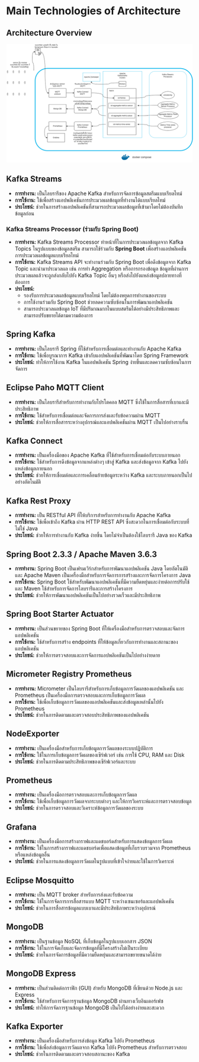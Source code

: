 # Main Technologies of Architecture

## Architecture Overview

![IoT Event Streaming Architecture](./iot_architecture.drawio.png)

## Kafka Streams

- **การทำงาน:** เป็นไลบรารีของ Apache Kafka สำหรับการจัดการข้อมูลสตรีมแบบเรียลไทม์
- **การใช้งาน:** ใช้เพื่อสร้างแอปพลิเคชันการประมวลผลข้อมูลที่ทำงานได้แบบเรียลไทม์
- **ประโยชน์:** ช่วยในการสร้างแอปพลิเคชันที่สามารถประมวลผลข้อมูลที่เข้ามาโดยไม่ต้องบันทึกข้อมูลก่อน

### Kafka Streams Processor (ร่วมกับ Spring Boot)

- **การทำงาน:** Kafka Streams Processor ทำหน้าที่ในการประมวลผลข้อมูลจาก Kafka Topics ในรูปแบบของข้อมูลสตรีม สามารถใช้ร่วมกับ **Spring Boot** เพื่อสร้างแอปพลิเคชันการประมวลผลข้อมูลแบบเรียลไทม์
- **การใช้งาน:** Kafka Streams API จะทำงานร่วมกับ Spring Boot เพื่อดึงข้อมูลจาก Kafka Topic และนำมาประมวลผล เช่น การทำ Aggregation หรือการกรองข้อมูล ข้อมูลที่ผ่านการประมวลผลแล้วจะถูกส่งกลับไปยัง Kafka Topic อื่นๆ หรือส่งไปยังแหล่งข้อมูลปลายทางที่ต้องการ
- **ประโยชน์:** 
  - รองรับการประมวลผลข้อมูลแบบเรียลไทม์ โดยไม่ต้องหยุดการทำงานของระบบ
  - การใช้งานร่วมกับ Spring Boot ช่วยลดความซับซ้อนในการพัฒนาแอปพลิเคชัน
  - สามารถประมวลผลข้อมูล IoT ที่มีปริมาณมากในแบบสตรีมได้อย่างมีประสิทธิภาพและสามารถปรับขยายได้ตามความต้องการ


## Spring Kafka

- **การทำงาน:** เป็นไลบรารี Spring ที่ใช้สำหรับการเชื่อมต่อและทำงานกับ Apache Kafka
- **การใช้งาน:** ใช้เพื่อบูรณาการ Kafka เข้ากับแอปพลิเคชันที่พัฒนาโดย Spring Framework
- **ประโยชน์:** ทำให้การใช้งาน Kafka ในแอปพลิเคชัน Spring ง่ายขึ้นและลดความซับซ้อนในการจัดการ

## Eclipse Paho MQTT Client

- **การทำงาน:** เป็นไลบรารีสำหรับการทำงานกับโปรโตคอล MQTT ซึ่งใช้ในการสื่อสารที่เบาและมีประสิทธิภาพ
- **การใช้งาน:** ใช้สำหรับการเชื่อมต่อและจัดการการส่งและรับข้อความผ่าน MQTT
- **ประโยชน์:** ช่วยให้การสื่อสารระหว่างอุปกรณ์และแอปพลิเคชันผ่าน MQTT เป็นไปอย่างราบรื่น

## Kafka Connect

- **การทำงาน:** เป็นเครื่องมือของ Apache Kafka ที่ใช้สำหรับการเชื่อมต่อกับระบบภายนอก
- **การใช้งาน:** ใช้สำหรับการดึงข้อมูลจากแหล่งต่างๆ เข้าสู่ Kafka และส่งข้อมูลจาก Kafka ไปยังแหล่งข้อมูลภายนอก
- **ประโยชน์:** ช่วยให้การเชื่อมต่อและการเคลื่อนย้ายข้อมูลระหว่าง Kafka และระบบภายนอกเป็นไปอย่างอัตโนมัติ

## Kafka Rest Proxy

- **การทำงาน:** เป็น RESTful API ที่ให้บริการสำหรับการทำงานกับ Apache Kafka
- **การใช้งาน:** ใช้เพื่อเข้าถึง Kafka ผ่าน HTTP REST API ซึ่งสะดวกในการเชื่อมต่อกับระบบที่ไม่ใช่ Java
- **ประโยชน์:** ช่วยให้การทำงานกับ Kafka ง่ายขึ้น โดยไม่จำเป็นต้องใช้ไลบรารี Java ของ Kafka

## Spring Boot 2.3.3 / Apache Maven 3.6.3

- **การทำงาน:** Spring Boot เป็นเฟรมเวิร์กสำหรับการพัฒนาแอปพลิเคชัน Java โดยอัตโนมัติ และ Apache Maven เป็นเครื่องมือสำหรับการจัดการการสร้างและการจัดการโครงการ Java
- **การใช้งาน:** Spring Boot ใช้สำหรับพัฒนาแอปพลิเคชันที่มีความยืดหยุ่นและง่ายต่อการปรับใช้ และ Maven ใช้สำหรับการจัดการไลบรารีและการสร้างโครงการ
- **ประโยชน์:** ช่วยให้การพัฒนาแอปพลิเคชันเป็นไปอย่างรวดเร็วและมีประสิทธิภาพ

## Spring Boot Starter Actuator

- **การทำงาน:** เป็นส่วนขยายของ Spring Boot ที่ให้เครื่องมือสำหรับการตรวจสอบและจัดการแอปพลิเคชัน
- **การใช้งาน:** ใช้สำหรับการสร้าง endpoints ที่ให้ข้อมูลเกี่ยวกับการทำงานและสถานะของแอปพลิเคชัน
- **ประโยชน์:** ช่วยให้การตรวจสอบและการจัดการแอปพลิเคชันเป็นไปอย่างง่ายดาย

## Micrometer Registry Prometheus

- **การทำงาน:** Micrometer เป็นไลบรารีสำหรับการเก็บข้อมูลการวัดผลของแอปพลิเคชัน และ Prometheus เป็นเครื่องมือการตรวจสอบและการเก็บข้อมูลการวัดผล
- **การใช้งาน:** ใช้เพื่อเก็บข้อมูลการวัดผลของแอปพลิเคชันและส่งข้อมูลเหล่านั้นไปยัง Prometheus
- **ประโยชน์:** ช่วยในการติดตามและตรวจสอบประสิทธิภาพของแอปพลิเคชัน

## NodeExporter

- **การทำงาน:** เป็นเครื่องมือสำหรับการเก็บข้อมูลการวัดผลของระบบปฏิบัติการ
- **การใช้งาน:** ใช้ในการเก็บข้อมูลการวัดผลของเซิร์ฟเวอร์ เช่น การใช้ CPU, RAM และ Disk
- **ประโยชน์:** ช่วยในการติดตามประสิทธิภาพของเซิร์ฟเวอร์และระบบ

## Prometheus

- **การทำงาน:** เป็นเครื่องมือการตรวจสอบและการเก็บข้อมูลการวัดผล
- **การใช้งาน:** ใช้เพื่อเก็บข้อมูลการวัดผลจากระบบต่างๆ และให้การวิเคราะห์และการตรวจสอบข้อมูล
- **ประโยชน์:** ช่วยในการตรวจสอบและวิเคราะห์ข้อมูลการวัดผลของระบบ

## Grafana

- **การทำงาน:** เป็นเครื่องมือการสร้างกราฟและแดชบอร์ดสำหรับการแสดงข้อมูลการวัดผล
- **การใช้งาน:** ใช้ในการสร้างกราฟและแดชบอร์ดเพื่อแสดงข้อมูลที่เก็บรวบรวมจาก Prometheus หรือแหล่งข้อมูลอื่น
- **ประโยชน์:** ช่วยในการแสดงข้อมูลการวัดผลในรูปแบบที่เข้าใจง่ายและใช้ในการวิเคราะห์

## Eclipse Mosquitto

- **การทำงาน:** เป็น MQTT broker สำหรับการส่งและรับข้อความ
- **การใช้งาน:** ใช้ในการจัดการการสื่อสารแบบ MQTT ระหว่างเซนเซอร์และแอปพลิเคชัน
- **ประโยชน์:** ช่วยในการสื่อสารข้อมูลแบบเบาและมีประสิทธิภาพระหว่างอุปกรณ์

## MongoDB

- **การทำงาน:** เป็นฐานข้อมูล NoSQL ที่เก็บข้อมูลในรูปแบบเอกสาร JSON
- **การใช้งาน:** ใช้ในการจัดเก็บและจัดการข้อมูลที่มีโครงสร้างไม่เป็นระเบียบ
- **ประโยชน์:** ช่วยในการจัดการข้อมูลที่มีความยืดหยุ่นและสามารถขยายขนาดได้ง่าย

## MongoDB Express

- **การทำงาน:** เป็นส่วนติดต่อกราฟิก (GUI) สำหรับ MongoDB ที่เขียนด้วย Node.js และ Express
- **การใช้งาน:** ใช้สำหรับการจัดการฐานข้อมูล MongoDB ผ่านทางเว็บอินเตอร์เฟซ
- **ประโยชน์:** ทำให้การจัดการฐานข้อมูล MongoDB เป็นไปได้อย่างง่ายและสะดวก

## Kafka Exporter

- **การทำงาน:** เป็นเครื่องมือสำหรับการส่งข้อมูล Kafka ไปยัง Prometheus
- **การใช้งาน:** ใช้เพื่อส่งข้อมูลการวัดผลจาก Kafka ไปยัง Prometheus สำหรับการตรวจสอบ
- **ประโยชน์:** ช่วยในการติดตามและตรวจสอบสถานะของ Kafka
